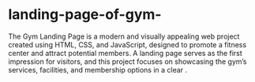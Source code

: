# landing-page-of-gym-
The Gym Landing Page is a modern and visually appealing web project created using HTML, CSS, and JavaScript, designed to promote a fitness center and attract potential members. A landing page serves as the first impression for visitors, and this project focuses on showcasing the gym’s services, facilities, and membership options in a clear .
